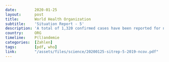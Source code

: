 ```yaml
---
date:        2020-01-25
layout:      post
title:       World Health Organization
subtitle:    'Situation Report - 5'
description: 'A total of 1,320 confirmed cases have been reported for novel coronavirus (2019-nCoV) globally<br/>41 deaths have been reported'
country:     ORG
timeline:    P(l)andemie
categories:  [Zahlen]
tags:        [pdf, who]
link:        "/assets/files/science/20200125-sitrep-5-2019-ncov.pdf"
---
```

<object data="{{ page.link }}" style='height:calc(100vh - 400px); width: 100%' type='application/pdf'></object>
